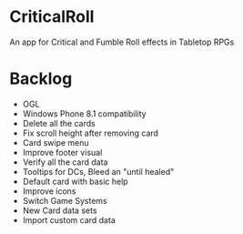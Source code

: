 # CriticalRoll
An app for Critical and Fumble Roll effects in Tabletop RPGs

# Backlog
* OGL
* Windows Phone 8.1 compatibility
* Delete all the cards
* Fix scroll height after removing card
* Card swipe menu
* Improve footer visual
* Verify all the card data
* Tooltips for DCs, Bleed an "until healed"
* Default card with basic help
* Improve icons
* Switch Game Systems
* New Card data sets
* Import custom card data
